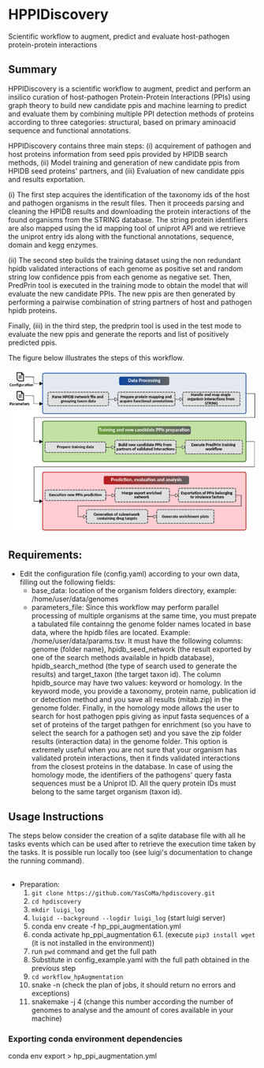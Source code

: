 # HPPIDiscovery

Scientific workflow to augment, predict and evaluate host-pathogen protein-protein interactions

## Summary
HPPIDiscovery is a scientific workflow to augment, predict and perform an insilico curation of host-pathogen Protein-Protein Interactions (PPIs) using graph theory to build new candidate ppis and machine learning to predict and evaluate them by combining multiple PPI detection methods of proteins according to three categories: structural,  based on primary aminoacid sequence and functional annotations.<br>

HPPIDiscovery contains three main steps: (i) acquirement of pathogen and host proteins information from seed ppis provided by HPIDB search methods, (ii) Model training and generation of new candidate ppis from HPIDB seed proteins' partners, and (iii) Evaluation of new candidate ppis and results exportation.

(i) The first step acquires the identification of the taxonomy ids of the host and pathogen organisms in the result files. Then it proceeds parsing and cleaning the HPIDB results and downloading the protein interactions of the found organisms from the STRING database. The string protein identifiers are also mapped using the id mapping tool of uniprot API and we retrieve the uniprot entry ids along with the functional annotations, sequence, domain and kegg enzymes.

(ii) The second step builds the training dataset using the non redundant hpidb validated interactions of each genome as positive set and random string low confidence ppis from each genome as negative set. Then, PredPrin tool is executed in the training mode to obtain the model that will evaluate the new candidate PPIs. The new ppis are then generated by performing a pairwise combination of string partners of host and pathogen hpidb proteins. 

Finally, (iii) in the third step, the predprin tool is used in the test mode to evaluate the new ppis and generate the reports and list of positively predicted ppis.

The figure below illustrates the steps of this workflow.

<div style="text-align: center">
	<img src="workflow.png" alt="pipeline" title="PredPrIn" width="680px" />
</div>

## Requirements:
* Edit the configuration file (config.yaml) according to your own data, filling out the following fields:
	- base_data: location of the organism folders directory, example: /home/user/data/genomes 
	- parameters_file: Since this workflow may perform parallel processing of multiple organisms at the same time, you must prepate a tabulated file containng the genome folder names located in base data, where the hpidb files are located. Example: /home/user/data/params.tsv. It must have the following columns: genome (folder name), hpidb_seed_network (the result exported by one of the search methods available in hpidb database), hpidb_search_method (the type of search used to generate the results) and target_taxon (the target taxon id). The column hpidb_source may have two values: keyword or homology. In the keyword mode, you provide a taxonomy, protein name, publication id or detection method and you save all results (mitab.zip) in the genome folder. Finally, in the homology mode allows the user to search for host pathogen ppis giving as input fasta sequences of a set of proteins of the target pathgen for enrichment (so you have to select the search for a pathogen set) and you save the zip folder results (interaction data) in the genome folder. This option is extremely useful when you are not sure that your organism has validated protein interactions, then it finds validated interactions from the closest proteins in the database. In case of using the homology mode, the identifiers of the pathogens' query fasta sequences must be a Uniprot ID. All the query protein IDs must belong to the same target organism (taxon id).

## Usage Instructions
The steps below consider the creation of a sqlite database file with all he tasks events which can be used after to retrieve the execution time taken by the tasks. It is possible run locally too (see luigi's documentation to change the running command). <br ><br>
* Preparation:
	1. ````git clone https://github.com/YasCoMa/hpdiscovery.git````
	2. ````cd hpdiscovery````
	3. ````mkdir luigi_log```` 
	4. ````luigid --background --logdir luigi_log```` (start luigi server)
	5. conda env create -f hp_ppi_augmentation.yml
	6. conda activate hp_ppi_augmentation
	6.1. (execute ````pip3 install wget```` (it is not installed in the environment))
	7. run ````pwd```` command and get the full path
	8. Substitute <path> in config_example.yaml with the full path obtained in the previous step
	9. ````cd workflow_hpAugmentation````
	10. snake -n (check the plan of jobs, it should return no errors and exceptions)
	11. snakemake -j 4 (change this number according the number of genomes to analyse and the amount of cores available in your machine)
	
### Exporting conda environment dependencies
conda env export > hp_ppi_augmentation.yml


